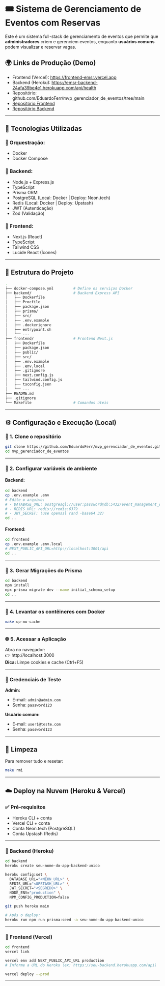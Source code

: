 # 🎟️ Sistema de Gerenciamento de Eventos com Reservas


Este é um sistema full-stack de gerenciamento de eventos que permite que **administradores** criem e gerenciem eventos, enquanto **usuários comuns** podem visualizar e reservar vagas.  

## 🌍 Links de Produção (Demo)

- Frontend (Vercel): https://frontend-emsr.vercel.app
- Backend (Heroku): https://emsr-backend-24afa39be4e1.herokuapp.com/api/health
- Repositório: github.com/EduardoFerr/mvp_gerenciador_de_eventos/tree/main
- [Repositório Frontend](https://github.com/EduardoFerr/mvp_gerenciador_de_eventos/tree/main/backend)
- [Repositório Backend](https://github.com/EduardoFerr/mvp_gerenciador_de_eventos/tree/main/frontend)
---

## 🚀 Tecnologias Utilizadas

### 🐳 Orquestração:
- Docker
- Docker Compose

### 🔧 Backend:
- Node.js + Express.js
- TypeScript
- Prisma ORM
- PostgreSQL (Local: Docker | Deploy: Neon.tech)
- Redis (Local: Docker | Deploy: Upstash)
- JWT (Autenticação)
- Zod (Validação)

### 🎨 Frontend:
- Next.js (React)
- TypeScript
- Tailwind CSS
- Lucide React (Ícones)

---

## 📁 Estrutura do Projeto

```bash
.
├── docker-compose.yml         # Define os serviços Docker
├── backend/                   # Backend Express API
│   ├── Dockerfile             
│   ├── Procfile               
│   ├── package.json
│   ├── prisma/                
│   ├── src/                   
│   ├── .env.example           
│   ├── .dockerignore          
│   ├── entrypoint.sh          
│   └── ...
├── frontend/                  # Frontend Next.js
│   ├── Dockerfile             
│   ├── package.json
│   ├── public/                
│   ├── src/                   
│   ├── .env.example
│   ├── .env.local             
│   ├── .gitignore             
│   ├── next.config.js         
│   ├── tailwind.config.js     
│   ├── tsconfig.json          
│   └── ...
├── README.md                  
├── .gitignore                 
└── Makefile                   # Comandos úteis
```

---

## ⚙️ Configuração e Execução (Local)

### 🔁 1. Clone o repositório

```bash
git clone https://github.com/EduardoFerr/mvp_gerenciador_de_eventos.git
cd mvp_gerenciador_de_eventos
```

---

### 🔑 2. Configurar variáveis de ambiente

#### Backend:

```bash
cd backend
cp .env.example .env
# Edite o arquivo:
# - DATABASE_URL: postgresql://user:password@db:5432/event_management_db?schema=public
# - REDIS_URL: redis://redis:6379
# - JWT_SECRET: (use openssl rand -base64 32)
cd ..
```

#### Frontend:

```bash
cd frontend
cp .env.example .env.local
# NEXT_PUBLIC_API_URL=http://localhost:3001/api
cd ..
```

---

### 🔨 3. Gerar Migrações do Prisma

```bash
cd backend
npm install
npx prisma migrate dev --name initial_schema_setup
cd ..
```

---

### 🐳 4. Levantar os contêineres com Docker

```bash
make up-no-cache
```

---

### 🌐 5. Acessar a Aplicação

Abra no navegador:  
👉 http://localhost:3000  
**Dica:** Limpe cookies e cache (Ctrl+F5)

---

### 🔐 Credenciais de Teste

**Admin:**  
- E-mail: `admin@admin.com`  
- Senha: `password123`

**Usuário comum:**  
- E-mail: `user1@teste.com`  
- Senha: `password123`

---

## 🧹 Limpeza

Para remover tudo e resetar:

```bash
make rmi
```

---

## ☁️ Deploy na Nuvem (Heroku & Vercel)

### ✅ Pré-requisitos

- Heroku CLI + conta
- Vercel CLI + conta
- Conta Neon.tech (PostgreSQL)
- Conta Upstash (Redis)

---

### 🚀 Backend (Heroku)

```bash
cd backend
heroku create seu-nome-do-app-backend-unico

heroku config:set \
  DATABASE_URL="<NEON_URL>" \
  REDIS_URL="<UPSTASH_URL>" \
  JWT_SECRET="<SEGREDO>" \
  NODE_ENV="production" \
  NPM_CONFIG_PRODUCTION=false

git push heroku main

# Após o deploy:
heroku run npm run prisma:seed -a seu-nome-do-app-backend-unico
```

---

### 🚀 Frontend (Vercel)

```bash
cd frontend
vercel link

vercel env add NEXT_PUBLIC_API_URL production
# Informe a URL do Heroku (ex: https://seu-backend.herokuapp.com/api)

vercel deploy --prod
```

---

